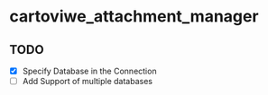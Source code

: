 # cartoviwe_attachment_manager
## TODO
- [x] Specify Database in the Connection
- [ ] Add Support of multiple databases
